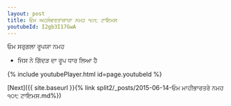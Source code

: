 ```yaml
---
layout: post
title: ਓਮ ਅਹਸੰਵਰਤਾਕਾਯਾ ਨਮਹ ੧੦੮ ਟਾਇਮਸ
youtubeId: I2gb3I17GwA
---
```

 
 
 ਓਮ ਸਰੁਗਲਾ ਰੂਪਯਾ ਨਮਹ  
 
 -  ਜਿਸ ਨੇ ਗਿੱਦੜ ਦਾ ਰੂਪ ਧਾਰ ਲਿਆ ਹੈ 
 
  
 
  
 
 
 
 
 
 


{% include youtubePlayer.html id=page.youtubeId %}
 
[Next]({{ site.baseurl }}{% link  split2/_posts/2015-06-14-ਓਮ ਮਾਹੀਭਾਰਤਰੇ ਨਮਹ ੧੦੮ ਟਾਇਮਸ.md%})
 

